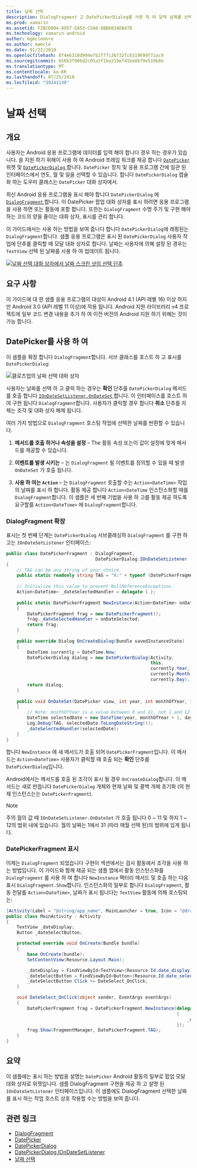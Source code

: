 ```yaml
---
title: 날짜 선택
description: DialogFragment 고 DatePickerDialog를 사용 하 여 달력 날짜를 선택 합니다.
ms.prod: xamarin
ms.assetid: F2BCD8D4-8957-EA53-C5A8-6BB603ADB47B
ms.technology: xamarin-android
author: mgmclemore
ms.author: mamcle
ms.date: 01/22/2018
ms.openlocfilehash: 8f4e6318d904efb2f77c36732fc6519699f72ac9
ms.sourcegitcommit: b56b3f906d2c05a3f1be219ef41be8b79e519b8e
ms.translationtype: MT
ms.contentlocale: ko-KR
ms.lasthandoff: 07/25/2018
ms.locfileid: "39241138"
---
```

# <a name="date-picker"></a>날짜 선택

## <a name="overview"></a>개요

사용자는 Android 응용 프로그램에 데이터를 입력 해야 합니다 경우 하는 경우가 있습니다. 을 지원 하기 위해이 사용 하 여 Android 프레임 워크를 제공 합니다 [ `DatePicker` ](https://developer.xamarin.com/api/type/Android.Widget.DatePicker/) 위젯 및 [ `DatePickerDialog` ](https://developer.xamarin.com/api/type/Android.App.DatePickerDialog/) 합니다. `DatePicker` 장치 및 응용 프로그램 간에 일관 된 인터페이스에서 연도, 월 및 일을 선택할 수 있습니다. 합니다 `DatePickerDialog` 캡슐화 하는 도우미 클래스는 `DatePicker` 대화 상자에서.

최신 Android 응용 프로그램을 표시 해야 합니다 `DatePickerDialog` 에 [ `DialogFragment` ](https://developer.xamarin.com/api/type/Android.App.DialogFragment/)합니다. 이 DatePicker 팝업 대화 상자를 표시 하려면 응용 프로그램을 사용 하면 또는 활동에 포함 합니다. 또한는 `DialogFragment` 수명 주기 및 구현 해야 하는 코드의 양을 줄이는 대화 상자, 표시를 관리 합니다.

이 가이드에서는 사용 하는 방법을 보여 줍니다 합니다 `DatePickerDialog`에 래핑된는 `DialogFragment`합니다. 샘플 응용 프로그램은 표시 된 `DatePickerDialog` 사용자 작업에 단추를 클릭할 때 모달 대화 상자로 합니다. 날짜는 사용자에 의해 설정 된 경우는 `TextView` 선택 된 날짜를 사용 하 여 업데이트 됩니다.

[![날짜 선택 대화 상자에서 날짜 스크린 샷의 선택 단추](date-picker-images/image-01-sml.png)](date-picker-images/image-01.png#lightbox)

## <a name="requirements"></a>요구 사항

이 가이드에 대 한 샘플 응용 프로그램의 대상이 Android 4.1 (API 레벨
16) 이상 하지만 Android 3.0 (API 레벨 11 이상)에 적용 됩니다. Android 지원 라이브러리 v4 프로젝트에 일부 코드 변경 내용을 추가 하 여 이전 버전의 Android 지원 하기 위해는 것이 가능 합니다.

## <a name="using-the-datepicker"></a>DatePicker를 사용 하 여

이 샘플을 확장 합니다 `DialogFragment`합니다. 서브 클래스를 호스트 하 고 표시를 `DatePickerDialog`:

![클로즈업의 날짜 선택 대화 상자](date-picker-images/image-02.png)

사용자는 날짜를 선택 하 고 클릭 하는 경우는 **확인** 단추를 `DatePickerDialog` 메서드를 호출 합니다 [ `IOnDateSetListener.OnDateSet` ](https://developer.xamarin.com/api/member/Android.App.DatePickerDialog+IOnDateSetListener.OnDateSet/p/Android.Widget.DatePicker/System.Int32/System.Int32/System.Int32/)합니다.
이 인터페이스를 호스트 하 여 구현 됩니다 `DialogFragment`합니다. 사용자가 클릭할 경우 합니다 **취소** 단추를 자체는 조각 및 대화 상자 해제 됩니다.

여러 가지 방법으로 `DialogFragment` 호스팅 작업에 선택한 날짜를 반환할 수 있습니다.

1. **메서드를 호출 하거나 속성을 설정** &ndash; The 활동 속성 또는이 값이 설정에 맞게 메서드를 제공할 수 있습니다.

2. **이벤트를 발생 시키는** &ndash; 는 `DialogFragment` 될 이벤트를 정의할 수 있을 때 발생 `OnDateSet` 가 호출 됩니다.

3. **사용 하 여는 `Action`**  &ndash; 는 `DialogFragment` 호출할 수는 `Action<DateTime>` 작업의 날짜를 표시 하 합니다. 활동 제공 합니다 `Action<DateTime` 인스턴스화할 때를 `DialogFragment`합니다. 이 샘플은 세 번째 기법을 사용 하 고를 활동 제공 하도록 요구할를 `Action<DateTime>` 에 `DialogFragment`합니다.



### <a name="extending-dialogfragment"></a>DialogFragment 확장

표시는 첫 번째 단계는 `DatePickerDialog` 서브클래싱하 `DialogFragment` 를 구현 하 고는 `IOnDateSetListener` 인터페이스:

```csharp
public class DatePickerFragment : DialogFragment, 
                                  DatePickerDialog.IOnDateSetListener
{
    // TAG can be any string of your choice.
    public static readonly string TAG = "X:" + typeof (DatePickerFragment).Name.ToUpper();
    
    // Initialize this value to prevent NullReferenceExceptions.
    Action<DateTime> _dateSelectedHandler = delegate { };
    
    public static DatePickerFragment NewInstance(Action<DateTime> onDateSelected)
    {
        DatePickerFragment frag = new DatePickerFragment();
        frag._dateSelectedHandler = onDateSelected;
        return frag;
    }
    
    public override Dialog OnCreateDialog(Bundle savedInstanceState)
    {
        DateTime currently = DateTime.Now;
        DatePickerDialog dialog = new DatePickerDialog(Activity, 
                                                       this, 
                                                       currently.Year, 
                                                       currently.Month - 1,
                                                       currently.Day);
        return dialog;
    }
    
    public void OnDateSet(DatePicker view, int year, int monthOfYear, int dayOfMonth)
    {
        // Note: monthOfYear is a value between 0 and 11, not 1 and 12!
        DateTime selectedDate = new DateTime(year, monthOfYear + 1, dayOfMonth);
        Log.Debug(TAG, selectedDate.ToLongDateString());
        _dateSelectedHandler(selectedDate);
    }
}
```

합니다 `NewInstance` 에 새 메서드가 호출 되어 `DatePickerFragment`입니다. 이 메서드는 `Action<DateTime>` 사용자가 클릭할 때 호출 되는 **확인** 단추를 `DatePickerDialog`입니다.

Android에서는 메서드를 호출 된 조각이 표시 될 경우 `OnCreateDialog`합니다. 이 메서드는 새로 만듭니다 `DatePickerDialog` 개체와 현재 날짜 및 콜백 개체 초기화 (의 현재 인스턴스는는 `DatePickerFragment`).


> [!NOTE]
> 주의 월의 값 때 `IOnDateSetListener.OnDateSet` 가 호출 됩니다 0 ~ 11 및 하지 1 ~ 12의 범위 내에 있습니다. 월의 날짜는 1에서 31 (따라 매월 선택 된)의 범위에 있게 됩니다.



### <a name="showing-the-datepickerfragment"></a>DatePickerFragment 표시

이제는 `DialogFragment` 되었습니다 구현이 섹션에서는 검사 활동에서 조각을 사용 하는 방법입니다. 이 가이드와 함께 제공 되는 샘플 앱에서 활동 인스턴스화를 `DialogFragment` 를 사용 하 여 합니다 `NewInstance` 팩터리 메서드 및 호출 하는 다음 표시 `DialogFragment.Show`합니다. 인스턴스화의 일부로 합니다 `DialogFragment`, 활동 전달를 `Action<DateTime>`, 날짜가 표시 됩니다는 `TextView` 활동에 의해 호스팅되는:

```csharp
[Activity(Label = "@string/app_name", MainLauncher = true, Icon = "@drawable/icon")]
public class MainActivity : Activity
{
    TextView _dateDisplay;
    Button _dateSelectButton;

    protected override void OnCreate(Bundle bundle)
    {
        base.OnCreate(bundle);
        SetContentView(Resource.Layout.Main);

        _dateDisplay = FindViewById<TextView>(Resource.Id.date_display);
        _dateSelectButton = FindViewById<Button>(Resource.Id.date_select_button);
        _dateSelectButton.Click += DateSelect_OnClick;
    }

    void DateSelect_OnClick(object sender, EventArgs eventArgs)
    {
        DatePickerFragment frag = DatePickerFragment.NewInstance(delegate(DateTime time)
                                                                 {
                                                                     _dateDisplay.Text = time.ToLongDateString();
                                                                 });
        frag.Show(FragmentManager, DatePickerFragment.TAG);
    }
}
```


## <a name="summary"></a>요약

이 샘플에는 표시 하는 방법을 설명는 `DatePicker` Android 활동의 일부로 팝업 모달 대화 상자로 위젯입니다. 샘플 DialogFragment 구현을 제공 하 고 설명 된 `IOnDateSetListener` 인터페이스입니다. 이 샘플에도 DialogFragment 선택한 날짜를 표시 하는 작업 호스트 상호 작용할 수는 방법을 보여 줍니다.


## <a name="related-links"></a>관련 링크

- [DialogFragment](https://developer.xamarin.com/api/type/Android.App.DialogFragment/)
- [DatePicker](https://developer.xamarin.com/api/type/Android.Widget.DatePicker/)
- [DatePickerDialog](https://developer.xamarin.com/api/type/Android.App.DatePickerDialog/)
- [DatePickerDialog.IOnDateSetListener](https://developer.xamarin.com/api/type/Android.App.DatePickerDialog+IOnDateSetListener/)
- [날짜 선택](https://github.com/xamarin/recipes/tree/master/Recipes/android/controls/datepicker/select_a_date)
